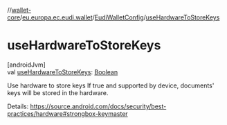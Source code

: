 //[wallet-core](../../../index.md)/[eu.europa.ec.eudi.wallet](../index.md)/[EudiWalletConfig](index.md)/[useHardwareToStoreKeys](use-hardware-to-store-keys.md)

# useHardwareToStoreKeys

[androidJvm]\
val [useHardwareToStoreKeys](use-hardware-to-store-keys.md): [Boolean](https://kotlinlang.org/api/latest/jvm/stdlib/kotlin/-boolean/index.html)

Use hardware to store keys If true and supported by device, documents' keys will be stored in the hardware.

Details: https://source.android.com/docs/security/best-practices/hardware#strongbox-keymaster
